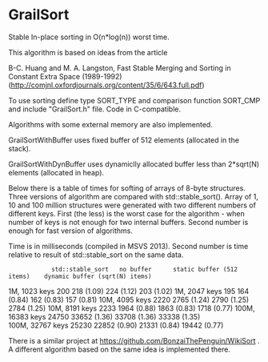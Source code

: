 GrailSort
=========

Stable In-place sorting in O(n*log(n)) worst time.

This algorithm is based on ideas from the article

   B-C. Huang and M. A. Langston, Fast Stable Merging and Sorting in Constant Extra Space (1989-1992)
   (http://comjnl.oxfordjournals.org/content/35/6/643.full.pdf)

To use sorting define type SORT_TYPE and comparison function SORT_CMP and include "GrailSort.h" file.
Code in C-compatible.

Algorithms with some external memory are also implemented.

GrailSortWithBuffer uses fixed buffer of 512 elements (allocated in the stack).

GrailSortWithDynBuffer uses dynamiclly allocated buffer less than 2*sqrt(N) elements (allocated in heap).

Below there is a table of times for softing of arrays of 8-byte structures. Three versions of algorithm are compared with std::stable_sort().
Array of 1, 10 and 100 million structures were generated with two different numbers of different keys. First (the less) is the worst case for the algorithm - when number of keys is not enough for two internal buffers.
Second number is enough for fast version of algorithms.

Time is in milliseconds (compiled in MSVS 2013). Second number is time relative to result of std::stable_sort on the same data.

                std::stable_sort   no buffer      static buffer (512 items)    dynamic buffer (sqrt(N) items) 
1M, 1023 keys        200             218 (1.09)         224 (1.12)                  203 (1.02)
1M, 2047 keys        195             164 (0.84)         162 (0.83)                  157 (0.81)
10M, 4095 keys      2220            2765 (1.24)        2790 (1.25)                 2784 (1.25)
10M, 8191 keys      2233            1964 (0.88)        1863 (0.83)                 1718 (0.77)
100M, 16383 keys   24750           33652 (1.36)       33708 (1.36)                33338 (1.35)           
100M, 32767 keys   25230           22852 (0.90)       21331 (0.84)                19442 (0.77)

There is a similar project at https://github.com/BonzaiThePenguin/WikiSort . A different algorithm based on the same idea is implemented there.
